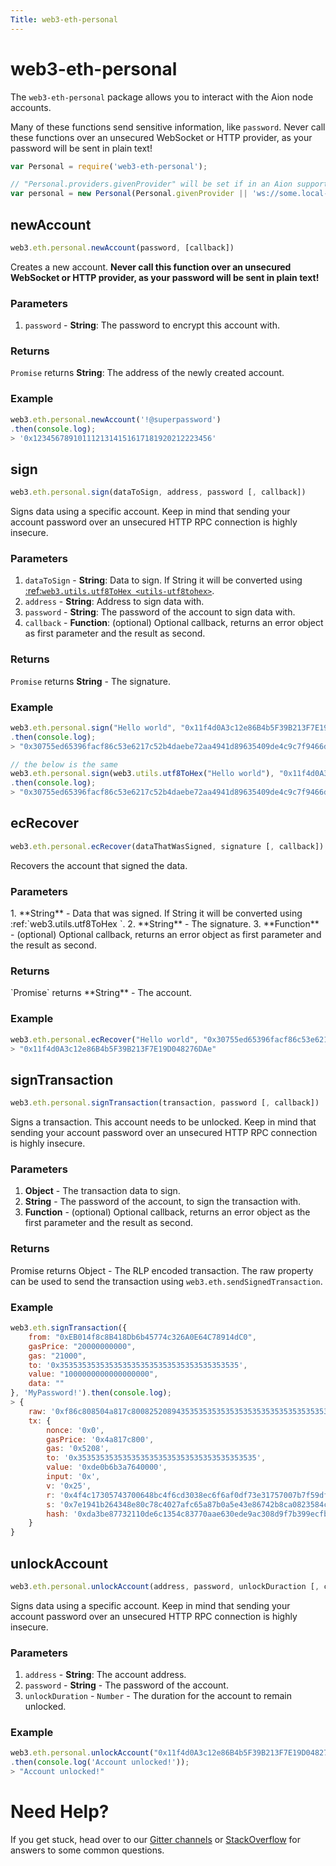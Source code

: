 ```yaml
---
Title: web3-eth-personal
---
```


# web3-eth-personal

The `web3-eth-personal` package allows you to interact with the Aion node accounts.

Many of these functions send sensitive information, like `password`. Never call these functions over an unsecured WebSocket or HTTP provider, as your password will be sent in plain text!

```javascript
var Personal = require('web3-eth-personal');

// "Personal.providers.givenProvider" will be set if in an Aion supported browser.
var personal = new Personal(Personal.givenProvider || 'ws://some.local-or-remote.node:8546');
```

## newAccount

```javascript
web3.eth.personal.newAccount(password, [callback])
```

Creates a new account. **Never call this function over an unsecured WebSocket or HTTP provider, as your password will be sent in plain text!**

<h3>Parameters</h3>

1. `password` - **String**: The password to encrypt this account with.

<h3>Returns</h3>

`Promise` returns **String**: The address of the newly created account.

<h3>Example</h3>

```javascript
web3.eth.personal.newAccount('!@superpassword')
.then(console.log);
> '0x1234567891011121314151617181920212223456'
```

## sign

```javascript
web3.eth.personal.sign(dataToSign, address, password [, callback])
```

Signs data using a specific account. Keep in mind that sending your account password over an unsecured HTTP RPC connection is highly insecure.

<h3>Parameters</h3>

1. `dataToSign` - **String**: Data to sign. If String it will be converted using [:ref:`web3.utils.utf8ToHex <utils-utf8tohex>`](https://github.com/aionnetwork/aion_web3/blob/v1.0/docs/web3-eth-personal.rst#id2).
2. `address` - **String**: Address to sign data with.
3. `password` - **String**: The password of the account to sign data with.
4. `callback` - **Function**: (optional) Optional callback, returns an error object as first parameter and the result as second.

<h3>Returns</h3>

`Promise` returns **String** - The signature.

<h3>Example</h3>

```javascript
web3.eth.personal.sign("Hello world", "0x11f4d0A3c12e86B4b5F39B213F7E19D048276DAe", "test password!")
.then(console.log);
> "0x30755ed65396facf86c53e6217c52b4daebe72aa4941d89635409de4c9c7f9466d4e9aaec7977f05e923889b33c0d0dd27d7226b6e6f56ce737465c5cfd04be400"

// the below is the same
web3.eth.personal.sign(web3.utils.utf8ToHex("Hello world"), "0x11f4d0A3c12e86B4b5F39B213F7E19D048276DAe", "test password!")
.then(console.log);
> "0x30755ed65396facf86c53e6217c52b4daebe72aa4941d89635409de4c9c7f9466d4e9aaec7977f05e923889b33c0d0dd27d7226b6e6f56ce737465c5cfd04be400"
```

## ecRecover

```javascript
web3.eth.personal.ecRecover(dataThatWasSigned, signature [, callback])
```

Recovers the account that signed the data.

<h3>Parameters</h3>
1. **String** - Data that was signed. If String it will be converted using :ref:`web3.utils.utf8ToHex <utils-utf8tohex>`.
2. **String** - The signature.
3. **Function** - (optional) Optional callback, returns an error object as first parameter and the result as second.

<h3>Returns</h3>
`Promise` returns **String** - The account.

<h3>Example</h3>

```javascript
web3.eth.personal.ecRecover("Hello world", "0x30755ed65396facf86c53e6217c52b4daebe72aa4941d89635409de4c9c7f9466d4e9aaec7977f05e923889b33c0d0dd27d7226b6e6f56ce737465c5cfd04be400").then(console.log);
> "0x11f4d0A3c12e86B4b5F39B213F7E19D048276DAe"
```

## signTransaction

```javascript
web3.eth.personal.signTransaction(transaction, password [, callback])
```

Signs a transaction. This account needs to be unlocked. Keep in mind that sending your account password over an unsecured HTTP RPC connection is highly insecure.

<h3>Parameters</h3>

1. **Object** - The transaction data to sign.
2. **String** - The password of the account, to sign the transaction with.
3. **Function** - (optional) Optional callback, returns an error object as the first parameter and the result as second.

<h3>Returns</h3>

Promise returns Object - The RLP encoded transaction. The raw property can be used to send the transaction using `web3.eth.sendSignedTransaction`.

<h3>Example</h3>

```javascript
web3.eth.signTransaction({
    from: "0xEB014f8c8B418Db6b45774c326A0E64C78914dC0",
    gasPrice: "20000000000",
    gas: "21000",
    to: '0x3535353535353535353535353535353535353535',
    value: "1000000000000000000",
    data: ""
}, 'MyPassword!').then(console.log);
> {
    raw: '0xf86c808504a817c800825208943535353535353535353535353535353535353535880de0b6b3a76400008025a04f4c17305743700648bc4f6cd3038ec6f6af0df73e31757007b7f59df7bee88da07e1941b264348e80c78c4027afc65a87b0a5e43e86742b8ca0823584c6788fd0',
    tx: {
        nonce: '0x0',
        gasPrice: '0x4a817c800',
        gas: '0x5208',
        to: '0x3535353535353535353535353535353535353535',
        value: '0xde0b6b3a7640000',
        input: '0x',
        v: '0x25',
        r: '0x4f4c17305743700648bc4f6cd3038ec6f6af0df73e31757007b7f59df7bee88d',
        s: '0x7e1941b264348e80c78c4027afc65a87b0a5e43e86742b8ca0823584c6788fd0',
        hash: '0xda3be87732110de6c1354c83770aae630ede9ac308d9f7b399ecfba23d923384'
    }
}
```

## unlockAccount

```javascript
web3.eth.personal.unlockAccount(address, password, unlockDuraction [, callback])
```

Signs data using a specific account. Keep in mind that sending your account password over an unsecured HTTP RPC connection is highly insecure.

<h3>Parameters</h3>

1. `address` - **String**: The account address.
2. `password` - **String** - The password of the account.
3. `unlockDuration` - `Number` - The duration for the account to remain unlocked.

<h3>Example</h3>

```javascript
web3.eth.personal.unlockAccount("0x11f4d0A3c12e86B4b5F39B213F7E19D048276DAe", "test password!", 600)
.then(console.log('Account unlocked!'));
> "Account unlocked!"
```

<h1>Need Help?</h1>

If you get stuck, head over to our [Gitter channels](https://gitter.im/aionnetwork/Lobby) or [StackOverflow](https://stackoverflow.com/search?q=aion) for answers to some common questions.